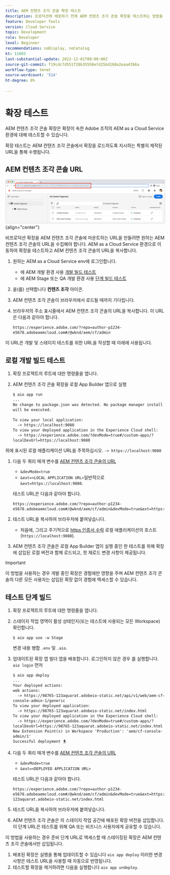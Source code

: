 ```yaml
---
title: AEM 컨텐츠 조각 콘솔 확장 테스트
description: 프로덕션에 배포하기 전에 AEM 컨텐츠 조각 콘솔 확장을 테스트하는 방법을 알아봅니다.
feature: Developer Tools
version: Cloud Service
topic: Development
role: Developer
level: Beginner
recommendations: noDisplay, noCatalog
kt: 11603
last-substantial-update: 2022-12-01T00:00:00Z
source-git-commit: f19cdc7d551f20b35550e7d25bd168a2eaa43b6a
workflow-type: tm+mt
source-wordcount: '514'
ht-degree: 0%

---
```



# 확장 테스트

AEM 컨텐츠 조각 콘솔 확장은 확장이 속한 Adobe 조직의 AEM as a Cloud Service 환경에 대해 테스트할 수 있습니다.

확장 테스트는 AEM 컨텐츠 조각 콘솔에서 확장을 로드하도록 지시하는 특별히 제작된 URL을 통해 수행됩니다.

## AEM 컨텐츠 조각 콘솔 URL

![AEM 컨텐츠 조각 콘솔 URL](./assets/test/content-fragment-console-url.png){align="center"}

비프로덕션 확장을 AEM 컨텐츠 조각 콘솔에 마운트하는 URL을 만들려면 원하는 AEM 컨텐츠 조각 콘솔의 URL을 수집해야 합니다. AEM as a Cloud Service 환경으로 이동하여 확장을 테스트하고 AEM 컨텐츠 조각 콘솔의 URL을 복사합니다.

1. 원하는 AEM as a Cloud Service env에 로그인합니다.

   + 에 AEM 개발 환경 사용 [개발 빌드 테스트](#testing-development-builds)
   + 에 AEM Stage 또는 QA 개발 환경 사용 [단계 빌드 테스트](#testing-stage-builds)

1. 을(를) 선택합니다 __컨텐츠 조각__ 아이콘.
1. AEM 컨텐츠 조각 콘솔이 브라우저에서 로드될 때까지 기다립니다.
1. 브라우저의 주소 표시줄에서 AEM 컨텐츠 조각 콘솔의 URL을 복사합니다. 이 URL은 다음과 같아야 합니다.

   ```
   https://experience.adobe.com/?repo=author-p1234-e5678.adobeaemcloud.com#/@wknd/aem/cf/admin
   ```

이 URL은 개발 및 스테이지 테스트를 위한 URL을 작성할 때 아래에 사용됩니다.

## 로컬 개발 빌드 테스트

1. 확장 프로젝트의 루트에 대한 명령줄을 엽니다.
1. AEM 컨텐츠 조각 콘솔 확장을 로컬 App Builder 앱으로 실행

   ```shell
   $ aio app run
   ...
   No change to package.json was detected. No package manager install will be executed.
   
   To view your local application:
     -> https://localhost:9080
   To view your deployed application in the Experience Cloud shell:
     -> https://experience.adobe.com/?devMode=true#/custom-apps/?localDevUrl=https://localhost:9080
   ```

위에 표시된 로컬 애플리케이션 URL을 주목하십시오. `-> https://localhost:9080`

1. 다음 두 쿼리 매개 변수를 [AEM 컨텐츠 조각 콘솔의 URL](#aem-content-fragment-console-url)
   + `&devMode=true`
   + `&ext=<LOCAL APPLICATION URL>`일반적으로 `&ext=https://localhost:9080`.

   테스트 URL은 다음과 같아야 합니다.

   ```
   https://experience.adobe.com/?repo=author-p1234-e5678.adobeaemcloud.com#/@wknd/aem/cf/admin&devMode=true&ext=https://localhost:9080
   ```

1. 테스트 URL을 복사하여 브라우저에 붙여넣습니다.

   + 처음에, 그리고 주기적으로 [https 인증서 수락](https://developer.adobe.com/uix/docs/services/aem-cf-console-admin/extension-development/#accepting-the-certificate-first-time-users) 로컬 애플리케이션의 호스트(`https://localhost:9080`).

1. AEM 컨텐츠 조각 콘솔은 로컬 App Builder 앱이 실행 중인 한 테스트를 위해 확장에 삽입된 로컬 버전과 함께 로드되고, 핫 재로드 변경 사항이 제공됩니다.

>[!IMPORTANT]
>
>이 방법을 사용하는 경우 개발 중인 확장은 경험에만 영향을 주며 AEM 컨텐츠 조각 콘솔의 다른 모든 사용자는 삽입된 확장 없이 경험에 액세스할 수 있습니다.


## 테스트 단계 빌드

1. 확장 프로젝트의 루트에 대한 명령줄을 엽니다.
1. 스테이지 작업 영역이 활성 상태인지(또는 테스트에 사용되는 모든 Workspace) 확인합니다.

   ```shell
   $ aio app use -w Stage
   ```
   변경 내용 병합 `.env` 및 `.aio`.
1. 업데이트된 확장 앱 빌더 앱을 배포합니다. 로그인하지 않은 경우 를 실행합니다. `aio login` 먼저

   ```shell
   $ aio app deploy
   ...
   Your deployed actions:
   web actions:
     -> https://98765-123aquarat.adobeio-static.net/api/v1/web/aem-cf-console-admin-1/generic 
   To view your deployed application:
     -> https://98765-123aquarat.adobeio-static.net/index.html
   To view your deployed application in the Experience Cloud shell:
     -> https://experience.adobe.com/?devMode=true#/custom-apps/?localDevUrl=https://98765-123aquarat.adobeio-static.net/index.html
   New Extension Point(s) in Workspace 'Production': 'aem/cf-console-admin/1'
   Successful deployment 🏄
   ```

1. 다음 두 쿼리 매개 변수를 [AEM 컨텐츠 조각 콘솔의 URL](#aem-content-fragment-console-url)
   + `&devMode=true`
   + `&ext=<DEPLOYED APPLICATION URL>`

   테스트 URL은 다음과 같아야 합니다.

   ```
   https://experience.adobe.com/?repo=author-p1234-e5678.adobeaemcloud.com#/@wknd/aem/cf/admin&devMode=true&ext=https://98765-123aquarat.adobeio-static.net/index.html
   ```

1. 테스트 URL을 복사하여 브라우저에 붙여넣습니다.
1. AEM 컨텐츠 조각 콘솔은 의 스테이지 작업 공간에 배포된 확장 버전을 삽입합니다. 이 단계 URL은 테스트를 위해 QA 또는 비즈니스 사용자에게 공유할 수 있습니다.

이 방법을 사용하는 경우 준비 단계 URL로 액세스할 때 스테이징된 확장은 AEM 컨텐츠 조각 콘솔에서만 삽입됩니다.

1. 배포된 확장은 실행을 통해 업데이트할 수 있습니다 `aio app deploy` 이러한 변경 사항은 테스트 URL을 사용할 때 자동으로 반영됩니다.
1. 테스트할 확장을 제거하려면 다음을 실행합니다 `aio app undeploy`.



